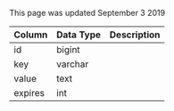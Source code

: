 This page was updated September 3 2019

| Column  | Data Type | Description |
| ------- | --------- | ----------- |
| id      | bigint    |             |
| key     | varchar   |             |
| value   | text      |             |
| expires | int       |             |